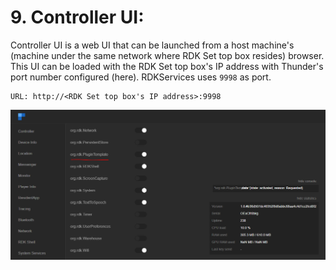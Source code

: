# 9. Controller UI:

Controller UI is a web UI that can be launched from a host machine's (machine under the same network where RDK Set top box resides) browser. This UI can be loaded with the RDK Set top box's IP address with Thunder's port number configured (here). RDKServices uses `9998` as port.

    URL: http://<RDK Set top box's IP address>:9998

![Controller UI](./ControllerUI_In-process.PNG)

